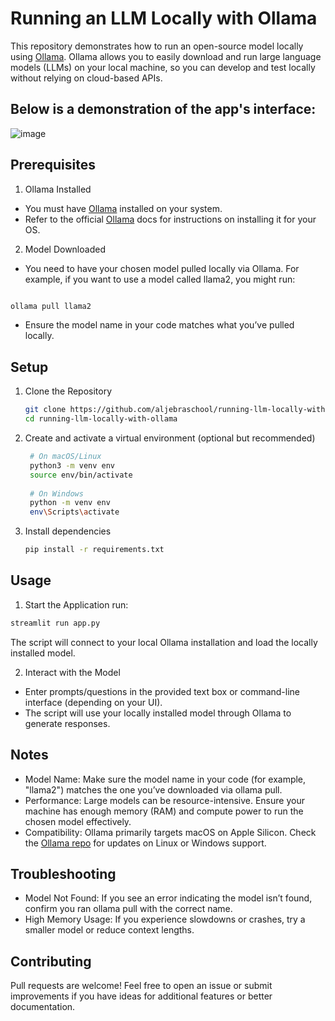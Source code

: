 # Running an LLM Locally with Ollama
This repository demonstrates how to run an open-source model locally using [Ollama](https://ollama.com/search). Ollama allows you to easily download and run large language models (LLMs) on your local machine, so you can develop and test locally without relying on cloud-based APIs.

## **Below is a demonstration of the app's interface:**
![image](https://github.com/user-attachments/assets/a280c7c1-c53d-4e33-86f7-57a64e8cccb7)


## Prerequisites
1. Ollama Installed
 - You must have [Ollama](https://github.com/ollama/ollama) installed on your system. 
 - Refer to the official [Ollama](https://github.com/ollama/ollama) docs for instructions on installing it for your OS.
2. Model Downloaded
 - You need to have your chosen model pulled locally via Ollama. For example, if you want to use a model called llama2, you might run:

``` bash

ollama pull llama2

```
- Ensure the model name in your code matches what you’ve pulled locally.

## Setup
1. Clone the Repository
   ``` bash
   git clone https://github.com/aljebraschool/running-llm-locally-with-ollama.git
   cd running-llm-locally-with-ollama
   
   ```

2. Create and activate a virtual environment (optional but recommended)
   ``` bash
    # On macOS/Linux
    python3 -m venv env
    source env/bin/activate
    
    # On Windows
    python -m venv env
    env\Scripts\activate
   ```

3. Install dependencies
   ``` bash
   pip install -r requirements.txt
   ```

## Usage
 1. Start the Application
  run:
``` bash
streamlit run app.py

```
The script will connect to your local Ollama installation and load the locally installed model.

2. Interact with the Model

  - Enter prompts/questions in the provided text box or command-line interface (depending on your UI).
  - The script will use your locally installed model through Ollama to generate responses.

## Notes
 - Model Name: Make sure the model name in your code (for example, "llama2") matches the one you’ve downloaded via ollama pull.
 - Performance: Large models can be resource-intensive. Ensure your machine has enough memory (RAM) and compute power to run the chosen model effectively.
 - Compatibility: Ollama primarily targets macOS on Apple Silicon. Check the [Ollama repo](https://github.com/ollama/ollama) for updates on Linux or Windows support.

## Troubleshooting
 - Model Not Found: If you see an error indicating the model isn’t found, confirm you ran ollama pull <model-name> with the correct name.
 - High Memory Usage: If you experience slowdowns or crashes, try a smaller model or reduce context lengths.

## Contributing
Pull requests are welcome! Feel free to open an issue or submit improvements if you have ideas for additional features or better documentation.

